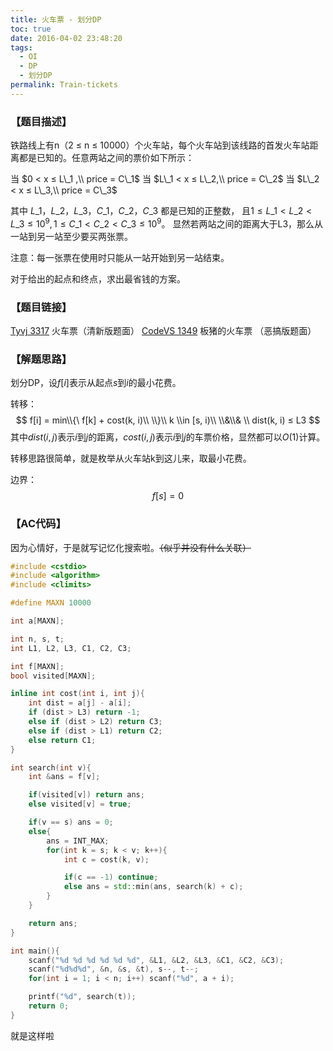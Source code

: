 ```yaml
---
title: 火车票 - 划分DP
toc: true
date: 2016-04-02 23:48:20
tags: 
  - OI
  - DP
  - 划分DP
permalink: Train-tickets
---
```


### 【题目描述】
铁路线上有n（2 ≤ n ≤ 10000）个火车站，每个火车站到该线路的首发火车站距离都是已知的。任意两站之间的票价如下所示：

当 $0 < x ≤ L\_1 ,\\ price = C\_1$
当 $L\_1 < x ≤ L\_2,\\ price = C\_2$
当 $L\_2 < x ≤ L\_3,\\ price = C\_3$

其中 $L\_1，L\_2，L\_3，C\_1，C\_2，C\_3$ 都是已知的正整数，
且$1≤L\_1 < L\_2 < L\_3 ≤ 10^9, 1 ≤ C\_1 < C\_2 < C\_3 ≤ 10^9$。
显然若两站之间的距离大于L3，那么从一站到另一站至少要买两张票。

注意：每一张票在使用时只能从一站开始到另一站结束。

对于给出的起点和终点，求出最省钱的方案。

### 【题目链接】
[Tyvj 3317](http://tyvj.cn/p/3317) 火车票（清新版题面）
[CodeVS 1349](http://codevs.cn/problem/1349/) 板猪的火车票 （恶搞版题面）

<!--more-->

### 【解题思路】

划分DP，设$f[i]$表示从起点$s$到$i$的最小花费。

转移：
$$
f[i] = min\\{\ f[k] + cost(k, i)\\ \\}\\ k \\in [s, i)\\ \\&\\& \\ dist(k, i) ≤ L3
$$
其中$dist(i, j)$表示$i$到$j$的距离，$cost(i, j)$表示$i$到$j$的车票价格，显然都可以$O(1)$计算。

转移思路很简单，就是枚举从火车站k到这儿来，取最小花费。

边界：
$$
f[s] = 0
$$

### 【AC代码】
因为心情好，于是就写记忆化搜索啦。~~（似乎并没有什么关联）~~
```c++
#include <cstdio>
#include <algorithm>
#include <climits>

#define MAXN 10000

int a[MAXN];

int n, s, t;
int L1, L2, L3, C1, C2, C3;

int f[MAXN];
bool visited[MAXN];

inline int cost(int i, int j){
    int dist = a[j] - a[i];
    if (dist > L3) return -1;
    else if (dist > L2) return C3;
    else if (dist > L1) return C2;
    else return C1;
}

int search(int v){
    int &ans = f[v];

    if(visited[v]) return ans;
    else visited[v] = true;

    if(v == s) ans = 0;
    else{
        ans = INT_MAX;
        for(int k = s; k < v; k++){
            int c = cost(k, v);

            if(c == -1) continue;
            else ans = std::min(ans, search(k) + c);
        }
    }

    return ans;
}

int main(){
    scanf("%d %d %d %d %d %d", &L1, &L2, &L3, &C1, &C2, &C3);
    scanf("%d%d%d", &n, &s, &t), s--, t--;
    for(int i = 1; i < n; i++) scanf("%d", a + i);

    printf("%d", search(t));
    return 0;
}

```
就是这样啦
